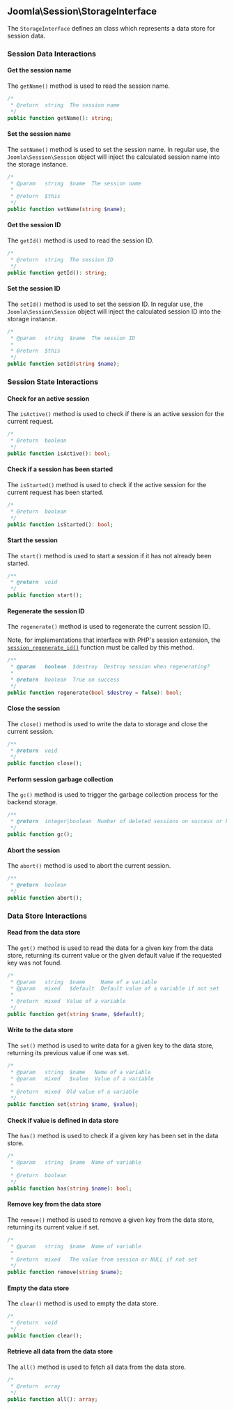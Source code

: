 ## Joomla\Session\StorageInterface

The `StorageInterface` defines an class which represents a data store for session data.

### Session Data Interactions

#### Get the session name

The `getName()` method is used to read the session name.

```php
/*
 * @return  string  The session name
 */
public function getName(): string;
```

#### Set the session name

The `setName()` method is used to set the session name. In regular use, the `Joomla\Session\Session` object will inject the calculated session name into the storage instance.

```php
/*
 * @param   string  $name  The session name
 *
 * @return  $this
 */
public function setName(string $name);
```

#### Get the session ID

The `getId()` method is used to read the session ID.

```php
/*
 * @return  string  The session ID
 */
public function getId(): string;
```

#### Set the session ID

The `setId()` method is used to set the session ID. In regular use, the `Joomla\Session\Session` object will inject the calculated session ID into the storage instance.

```php
/*
 * @param   string  $name  The session ID
 *
 * @return  $this
 */
public function setId(string $name);
```

### Session State Interactions

#### Check for an active session

The `isActive()` method is used to check if there is an active session for the current request.

```php
/*
 * @return  boolean
 */
public function isActive(): bool;
```

#### Check if a session has been started

The `isStarted()` method is used to check if the active session for the current request has been started.

```php
/*
 * @return  boolean
 */
public function isStarted(): bool;
```

#### Start the session

The `start()` method is used to start a session if it has not already been started.

```php
/**
 * @return  void
 */
public function start();
```

#### Regenerate the session ID

The `regenerate()` method is used to regenerate the current session ID.

Note, for implementations that interface with PHP's session extension, the [`session_regenerate_id()`](https://www.php.net/manual/en/function.session-regenerate-id.php) function must be called by this method.

```php
/**
 * @param   boolean  $destroy  Destroy session when regenerating?
 *
 * @return  boolean  True on success
 */
public function regenerate(bool $destroy = false): bool;
```

#### Close the session

The `close()` method is used to write the data to storage and close the current session.

```php
/**
 * @return  void
 */
public function close();
```

#### Perform session garbage collection

The `gc()` method is used to trigger the garbage collection process for the backend storage.

```php
/**
 * @return  integer|boolean  Number of deleted sessions on success or boolean false on failure or if the function is unsupported
 */
public function gc();
```

#### Abort the session

The `abort()` method is used to abort the current session.

```php
/**
 * @return  boolean
 */
public function abort();
```

### Data Store Interactions

#### Read from the data store

The `get()` method is used to read the data for a given key from the data store, returning its current value or the given default value if the requested key was not found.

```php
/*
 * @param   string  $name     Name of a variable
 * @param   mixed   $default  Default value of a variable if not set
 *
 * @return  mixed  Value of a variable
 */
public function get(string $name, $default);
```

#### Write to the data store

The `set()` method is used to write data for a given key to the data store, returning its previous value if one was set.

```php
/*
 * @param   string  $name   Name of a variable
 * @param   mixed   $value  Value of a variable
 *
 * @return  mixed  Old value of a variable
 */
public function set(string $name, $value);
```

#### Check if value is defined in data store

The `has()` method is used to check if a given key has been set in the data store.

```php
/*
 * @param   string  $name  Name of variable
 *
 * @return  boolean
 */
public function has(string $name): bool;
```

#### Remove key from the data store

The `remove()` method is used to remove a given key from the data store, returning its current value if set.

```php
/*
 * @param   string  $name  Name of variable
 *
 * @return  mixed   The value from session or NULL if not set
 */
public function remove(string $name);
```

#### Empty the data store

The `clear()` method is used to empty the data store.

```php
/*
 * @return  void
 */
public function clear();
```

#### Retrieve all data from the data store

The `all()` method is used to fetch all data from the data store.

```php
/*
 * @return  array
 */
public function all(): array;
```
